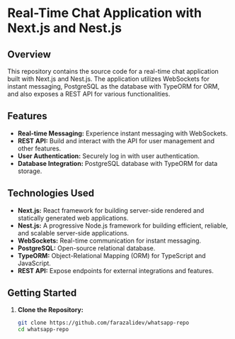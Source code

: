 # Real-Time Chat Application with Next.js and Nest.js

## Overview

This repository contains the source code for a real-time chat application built with Next.js and Nest.js. The application utilizes WebSockets for instant messaging, PostgreSQL as the database with TypeORM for ORM, and also exposes a REST API for various functionalities.

## Features

- **Real-time Messaging:** Experience instant messaging with WebSockets.
- **REST API:** Build and interact with the API for user management and other features.
- **User Authentication:** Securely log in with user authentication.
- **Database Integration:** PostgreSQL database with TypeORM for data storage.

## Technologies Used

- **Next.js:** React framework for building server-side rendered and statically generated web applications.
- **Nest.js:** A progressive Node.js framework for building efficient, reliable, and scalable server-side applications.
- **WebSockets:** Real-time communication for instant messaging.
- **PostgreSQL:** Open-source relational database.
- **TypeORM:** Object-Relational Mapping (ORM) for TypeScript and JavaScript.
- **REST API:** Expose endpoints for external integrations and features.

## Getting Started

1. **Clone the Repository:**
   ```bash
   git clone https://github.com/farazalidev/whatsapp-repo
   cd whatsapp-repo
   ```
